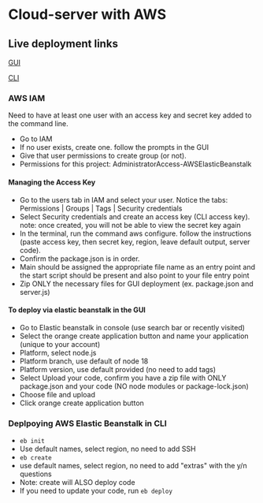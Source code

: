 # Cloud-server with AWS

## Live deployment links

[GUI](http://cloudserver-env.eba-2p3krtgt.us-east-2.elasticbeanstalk.com/)

[CLI](http://cloud-server-dev.us-east-2.elasticbeanstalk.com/)

### AWS IAM

Need to have at least one user with an access key and secret key added to the command line.

- Go to IAM
- If no user exists, create one. follow the prompts in the GUI
- Give that user permissions to create group (or not).
- Permissions for this project: AdministratorAccess-AWSElasticBeanstalk

#### Managing the Access Key

- Go to the users tab in IAM and select your user. Notice the tabs: Permissions | Groups | Tags | Security credentials
- Select Security credentials and create an access key (CLI access key).
note: once created, you will not be able to view the secret key again
- In the terminal, run the command aws configure. follow the instructions (paste access key, then secret key, region, leave default output, server code).
- Confirm the package.json is in order.
- Main should be assigned the appropriate file name as an entry point and the start script should be present and also point to your file entry point
- Zip ONLY the necessary files for GUI deployment (ex. package.json and server.js)

#### To deploy via elastic beanstalk in the GUI

- Go to Elastic beanstalk in console (use search bar or recently visited)
- Select the orange create application button and name your application (unique to your account)
- Platform, select node.js
- Platform branch, use default of node 18
- Platform version, use default provided (no need to add tags)
- Select Upload your code, confirm you have a zip file with ONLY package.json and your code (NO node modules or package-lock.json)
- Choose file and upload
- Click orange create application button

### Deplpoying AWS Elastic Beanstalk in CLI

- `eb init`
- Use default names, select region, no need to add SSH
- `eb create`
- use default names, select region, no need to add "extras" with the y/n questions
- Note: create will ALSO deploy code
- If you need to update your code, run `eb deploy`
